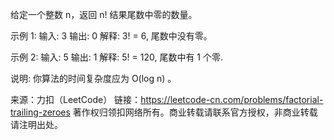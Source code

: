 给定一个整数 n，返回 n! 结果尾数中零的数量。

示例 1:
输入: 3
输出: 0
解释: 3! = 6, 尾数中没有零。

示例 2:
输入: 5
输出: 1
解释: 5! = 120, 尾数中有 1 个零.

说明: 你算法的时间复杂度应为 O(log n) 。

来源：力扣（LeetCode）
链接：https://leetcode-cn.com/problems/factorial-trailing-zeroes
著作权归领扣网络所有。商业转载请联系官方授权，非商业转载请注明出处。